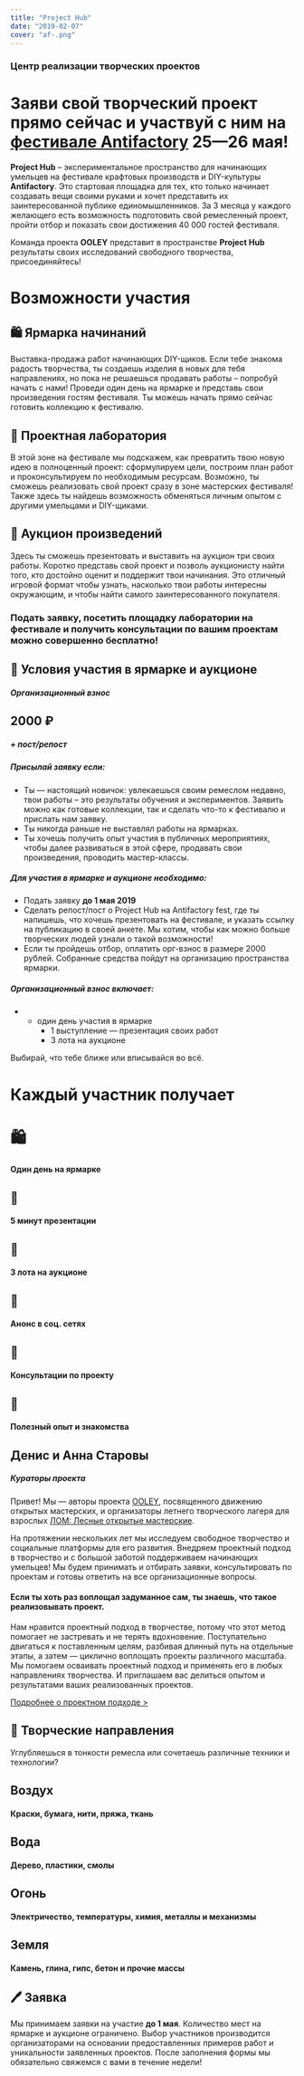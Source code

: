 ```yaml
---
title: "Project Hub"
date: "2019-02-07"
cover: "af-.png"
---
```


### Центр реализации творческих проектов

# Заяви свой творческий проект прямо сейчас и участвуй с ним на [фестивале Antifactory](http://antifactory.ru) 25—26 мая!

**Project Hub** – экспериментальное пространство для начинающих умельцев на фестивале крафтовых производств и DIY-культуры **Antifactory**. Это стартовая площадка для тех, кто только начинает создавать вещи своими руками и хочет представить их заинтересованной публике единомышленников. За 3 месяца у каждого желающего есть возможность подготовить свой ремесленный проект, пройти отбор и показать свои достижения 40 000 гостей фестиваля.

Команда проекта **OOLEY** представит в пространстве **Project Hub** результаты своих исследований свободного творчества, присоединяйтесь!

# Возможности участия

## 🛍 Ярмарка начинаний

Выставка-продажа работ начинающих DIY-щиков. Если тебе знакома радость творчества, ты создаешь изделия в новых для тебя направлениях, но пока не решаешься продавать работы – попробуй начать с нами! Проведи один день на ярмарке и представь свои произведения гостям фестиваля. Ты можешь начать прямо сейчас готовить коллекцию к фестивалю.

## 🚀 Проектная лаборатория

В этой зоне на фестивале мы подскажем, как превратить твою новую идею в полноценный проект: сформулируем цели, построим план работ и проконсультируем по необходимым ресурсам. Возможно, ты сможешь реализовать свой проект сразу в зоне мастерских фестиваля! Также здесь ты найдешь возможность обменяться личным опытом с другими умельцами и DIY-щиками.

## 💸 Аукцион произведений

Здесь ты сможешь презентовать и выставить на аукцион три своих работы. Коротко представь свой проект и позволь аукционисту найти того, кто достойно оценит и поддержит твои начинания. Это отличный игровой формат чтобы узнать, насколько твои работы интересны окружающим, и чтобы найти самого заинтересованного покупателя.

### Подать заявку, посетить площадку лаборатории на фестивале и получить консультации по вашим проектам можно совершенно бесплатно!

## 📄 Условия участия в ярмарке и аукционе

##### Организационный взнос

## 2000 ₽

##### + пост/репост

##### Присылай заявку если:

- Ты — настоящий новичок: увлекаешься своим ремеслом недавно, твои работы – это результаты обучения и экспериментов. Заявить можно как готовые коллекции, так и сделать что-то к фестивалю и прислать нам заявку.
- Ты никогда раньше не выставлял работы на ярмарках.
- Ты хочешь получить опыт участия в публичных мероприятиях, чтобы далее развиваться в этой сфере, продавать свои произведения, проводить мастер-классы.

##### Для участия в ярмарке и аукционе необходимо:

- Подать заявку **до 1 мая 2019**
- Сделать репост/пост о Project Hub на Antifactory fest, где ты напишешь, что хочешь презентовать на фестивале, и указать ссылку на публикацию в своей анкете. Мы хотим, чтобы как можно больше творческих людей узнали о такой возможности!
- Если ты пройдешь отбор, оплатить орг-взнос в размере 2000 рублей. Собранные средства пойдут на организацию пространства ярмарки.

##### Организационный взнос включает:

- - один день участия в ярмарке
    - 1 выступление — презентация своих работ
    - 3 лота на аукционе

Выбирай, что тебе ближе или вписывайся во всё.

# Каждый участник получает

# 🛍

#### Один день на ярмарке

## 🎁

#### 5 минут презентации

## 💸

#### 3 лота на аукционе

## 🔗

#### Анонс в соц. сетях

## 🚀

#### Консультации по проекту

## 🌊

#### Полезный опыт и знакомства

## Денис и Анна Старовы

##### Кураторы проекта

Привет! Мы — авторы проекта [OOLEY](https://ooley.ru), посвященного движению открытых мастерских, и организаторы летнего творческого лагеря для взрослых [ЛОМ: Лесные открытые мастерские](https://lomсamp.ooley.ru).

На протяжении нескольких лет мы исследуем свободное творчество и социальные платформы для его развития. Внедряем проектный подход в творчество и с большой заботой поддерживаем начинающих умельцев! Мы будем принимать и отбирать заявки, консультировать по проектам и готовы ответить на все организационные вопросы.

#### Если ты хоть раз воплощал задуманное сам, ты знаешь, что такое реализовывать проект.

Нам нравится проектный подход в творчестве, потому что этот метод помогает не застревать и не терять вдохновение. Поступательно двигаться к поставленным целям, разбивая длинный путь на отдельные этапы, а затем — циклично воплощать проекты различного масштаба. Мы помогаем осваивать проектный подход и применять его в любых направлениях творчества. И приглашаем вас делиться опытом и результатами ваших реализованных проектов.

[Подробнее о проектном подходе >](/theory/system/projectapp/)

## 🎨 Творческие направления

Углубляешься в тонкости ремесла или сочетаешь различные техники и технологии?

## Воздух

#### Краски, бумага, нити, пряжа, ткань

## Вода

#### Дерево, пластики, смолы

## Огонь

#### Электричество, температуры, химия, металлы и механизмы

## Земля

#### Камень, глина, гипс, бетон и прочие массы

## 🖊 Заявка

Мы принимаем заявки на участие **до 1 мая**. Количество мест на ярмарке и аукционе ограничено. Выбор участников производится организаторами на основании предоставленных примеров работ и уникальности заявленных проектов. После заполнения формы мы обязательно свяжемся с вами в течение недели!
